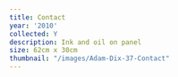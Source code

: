 ```yaml
---
title: Contact
year: '2010'
collected: Y
description: Ink and oil on panel
size: 62cm x 30cm
thumbnail: "/images/Adam-Dix-37-Contact"
---
```

